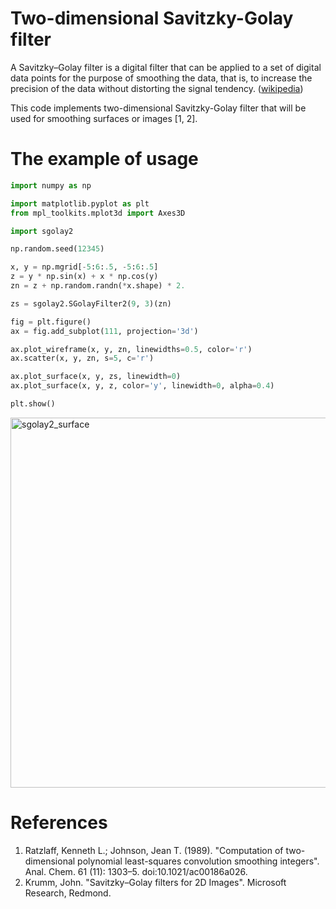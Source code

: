 # Two-dimensional Savitzky-Golay filter

A Savitzky–Golay filter is a digital filter that can be applied to a set of digital data points for the purpose of smoothing the data, that is, to increase the precision of the data without distorting the signal tendency. ([wikipedia](https://en.wikipedia.org/wiki/Savitzky–Golay_filter))

This code implements two-dimensional Savitzky-Golay filter that will be used for smoothing surfaces or images [1, 2].

# The example of usage

```python
import numpy as np

import matplotlib.pyplot as plt
from mpl_toolkits.mplot3d import Axes3D

import sgolay2

np.random.seed(12345)

x, y = np.mgrid[-5:6:.5, -5:6:.5]
z = y * np.sin(x) + x * np.cos(y)
zn = z + np.random.randn(*x.shape) * 2.

zs = sgolay2.SGolayFilter2(9, 3)(zn)

fig = plt.figure()
ax = fig.add_subplot(111, projection='3d')

ax.plot_wireframe(x, y, zn, linewidths=0.5, color='r')
ax.scatter(x, y, zn, s=5, c='r')

ax.plot_surface(x, y, zs, linewidth=0)
ax.plot_surface(x, y, z, color='y', linewidth=0, alpha=0.4)

plt.show()
```

<img width="592" alt="sgolay2_surface" src="https://user-images.githubusercontent.com/1299189/54092147-bc511b00-4399-11e9-9be2-c44ce697161e.png">


# References

1. Ratzlaff, Kenneth L.; Johnson, Jean T. (1989). "Computation of two-dimensional polynomial least-squares convolution smoothing integers". Anal. Chem. 61 (11): 1303–5. doi:10.1021/ac00186a026.
2. Krumm, John. "Savitzky–Golay filters for 2D Images". Microsoft Research, Redmond.
